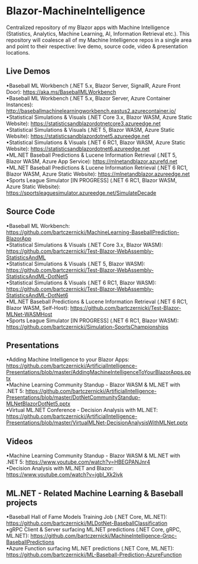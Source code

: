 # Blazor-MachineIntelligence
Centralized repository of my Blazor apps with Machine Intelligence (Statistics, Analytics, Machine Learning, AI, Information Retrieval etc.). This repository will coalesce all of my Machine Intelligence repos in a single area and point to their respective: live demo, source code, video & presentation locations.

## Live Demos
•Baseball ML Workbench (.NET 5.x, Blazor Server, SignalR, Azure Front Door): https://aka.ms/BaseballMLWorkbench  
•Baseball ML Workbench (.NET 5.x, Blazor Server, Azure Container Instances): http://baseballmachinelearningworkbench.eastus2.azurecontainer.io/  
•Statistical Simulations & Visuals (.NET Core 3.x, Blazor WASM, Azure Static Website): https://statisticsandblazordotnetcore3.azureedge.net    
•Statistical Simulations & Visuals (.NET 5, Blazor WASM, Azure Static Website): https://statisticsandblazordotnet5.azureedge.net  
•Statistical Simulations & Visuals (.NET 6 RC1, Blazor WASM, Azure Static Website): https://statisticsandblazordotnet6.azureedge.net  
•ML.NET Baseball Predictions & Lucene Information Retrieval (.NET 5, Blazor WASM, Azure App Service): https://mlnetandblazor.azurefd.net  
•ML.NET Baseball Predictions & Lucene Information Retrieval (.NET 6 RC1, Blazor WASM, Azure Static Website): https://mlnetandblazor.azureedge.net  
•Sports League Simulator [IN PROGRESS] (.NET 6 RC1, Blazor WASM, Azure Static Website): https://sportsleaguesimulator.azureedge.net/SimulateDecade  

## Source Code
•Baseball ML Workbench: https://github.com/bartczernicki/MachineLearning-BaseballPrediction-BlazorApp  
•Statistical Simulations & Visuals (.NET Core 3.x, Blazor WASM): https://github.com/bartczernicki/Test-Blazor-WebAssembly-StatisticsAndML  
•Statistical Simulations & Visuals (.NET 5, Blazor WASM): https://github.com/bartczernicki/Test-Blazor-WebAssembly-StatisticsAndML-DotNet5  
•Statistical Simulations & Visuals (.NET 6 RC1, Blazor WASM): https://github.com/bartczernicki/Test-Blazor-WebAssembly-StatisticsAndML-DotNet6  
•ML.NET Baseball Predictions & Lucene Information Retrieval (.NET 6 RC1, Blazor WASM, Self-Host): https://github.com/bartczernicki/Test-Blazor-MLNet-WASMHost   
•Sports League Simulator [IN PROGRESS] (.NET 6 RC1, Blazor WASM): https://github.com/bartczernicki/Simulation-SportsChampionships  

## Presentations
•Adding Machine Intelligence to your Blazor Apps: https://github.com/bartczernicki/ArtificialIntelligence-Presentations/blob/master/AddingMachineIntelligenceToYourBlazorApps.pptx  
•Machine Learning Community Standup - Blazor WASM & ML.NET with .NET 5: https://github.com/bartczernicki/ArtificialIntelligence-Presentations/blob/master/DotNetCommunityStandup-MLNetBlazorDotNet5.pptx  
•Virtual ML.NET Conference - Decision Analysis with ML.NET: https://github.com/bartczernicki/ArtificialIntelligence-Presentations/blob/master/VirtualMLNet-DecisionAnalysisWithMLNet.pptx  

## Videos
•Machine Learning Community Standup - Blazor WASM & ML.NET with .NET 5: https://www.youtube.com/watch?v=HBEGPANJnr4  
•Decision Analysis with ML.NET and Blazor: https://www.youtube.com/watch?v=jgbI_Xk2ivk  


## ML.NET - Related Machine Learning & Baseball projects
•Baseball Hall of Fame Models Training Job (.NET Core, ML.NET): https://github.com/bartczernicki/MLDotNet-BaseballClassification  
•gRPC Client & Server surfacing ML.NET predictions (.NET Core, gRPC, ML.NET): https://github.com/bartczernicki/MachineIntelligence-Grpc-BaseballPredictions  
•Azure Function surfacing ML.NET predictions (.NET Core, ML.NET): https://github.com/bartczernicki/ML-Baseball-Prediction-AzureFunction  
